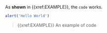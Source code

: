 As **shown** in {{xref:EXAMPLE}}, the `code` works.

```javascript
alert('Hello World')
```

> {{xref:EXAMPLE}} An example of code
